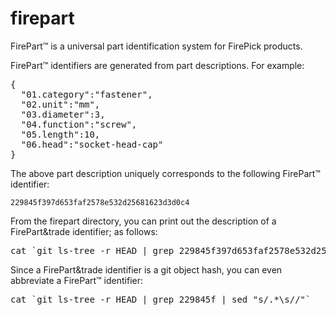 firepart
========

FirePart&trade; is a universal part identification system for FirePick products.

FirePart&trade; identifiers are generated from part descriptions. For example:

<pre>
{
  "01.category":"fastener",
  "02.unit":"mm",
  "03.diameter":3,
  "04.function":"screw",
  "05.length":10,
  "06.head":"socket-head-cap"
}
</pre>

The above part description uniquely corresponds to the following FirePart&trade; identifier:

`229845f397d653faf2578e532d25681623d3d0c4`

From the firepart directory, you can print out the description of a FirePart&trade identifier; as follows:

<pre>cat `git ls-tree -r HEAD | grep 229845f397d653faf2578e532d25681623d3d0c4 | sed "s/.*\s//"`</pre>

Since a FirePart&trade identifier is a git object hash, you can even abbreviate a FirePart&trade; identifier:
<pre>cat `git ls-tree -r HEAD | grep 229845f | sed "s/.*\s//"`</pre>


